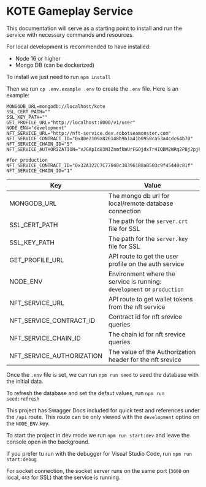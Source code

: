 # KOTE Gameplay Service

This documentation will serve as a starting point to install and run the service with necessary commands and resources.

For local development is recommended to have installed:

-   Node 16 or higher
-   Mongo DB (can be dockerized)

To install we just need to run `npm install`

Then we run `cp .env.example .env` to create the `.env` file. Here is an example:

```
MONGODB_URL=mongodb://localhost/kote
SSL_CERT_PATH=""
SSL_KEY_PATH=""
GET_PROFILE_URL="http://localhost:8000/v1/user"
NODE_ENV="development"
NFT_SERVICE_URL="http://nft-service.dev.robotseamonster.com"
NFT_SERVICE_CONTRACT_ID="0x80e2109a826148b9b1a41b0958ca53a4cdc64b70"
NFT_SERVICE_CHAIN_ID="5"
NFT_SERVICE_AUTHORIZATION="vJGApId83NIZnmfkWUrFGOjdxTr4IQBM2WRq2PBj2pjEdZrirC6fAiL1orifv2VO"

#for production
NFT_SERVICE_CONTRACT_ID="0x32A322C7C77840c383961B8aB503c9f45440c81f"
NFT_SERVICE_CHAIN_ID="1"
```

| Key             | Value                                                                   |
| --------------- | ----------------------------------------------------------------------- |
| MONGODB_URL     | The mongo db url for local/remote database connection                   |
| SSL_CERT_PATH   | The path for the `server.crt` file for SSL                              |
| SSL_KEY_PATH    | The path for the `server.key` file for SSL                              |
| GET_PROFILE_URL | API route to get the user profile on the auth service                   |
| NODE_ENV        | Environment where the service is running: `development` or `production` |
| NFT_SERVICE_URL | API route to get wallet tokens from the nft service                     |
|NFT_SERVICE_CONTRACT_ID| Contract id for nft srevice queries                               |
|NFT_SERVICE_CHAIN_ID| The chain id for nft srevice queries                                 |
|NFT_SERVICE_AUTHORIZATION| The value of the Authorization header for the nft srevice       |

Once the `.env` file is set, we can run `npm run seed` to seed the database with the initial data.

To refresh the database and set the defaut values, run `npm run seed:refresh`

This project has Swagger Docs included for quick test and references under the `/api` route.
This route can be only viewed with the `development` optino on the `NODE_ENV` key.

To start the project in dev mode we run `npm run start:dev` and leave the console open in the background.

If you prefer tu run with the debugger for Visual Studio Code, run `npm run start:debug`

For socket connection, the socket server runs on the same port (`3000` on local, `443` for SSL) that the service is running.
